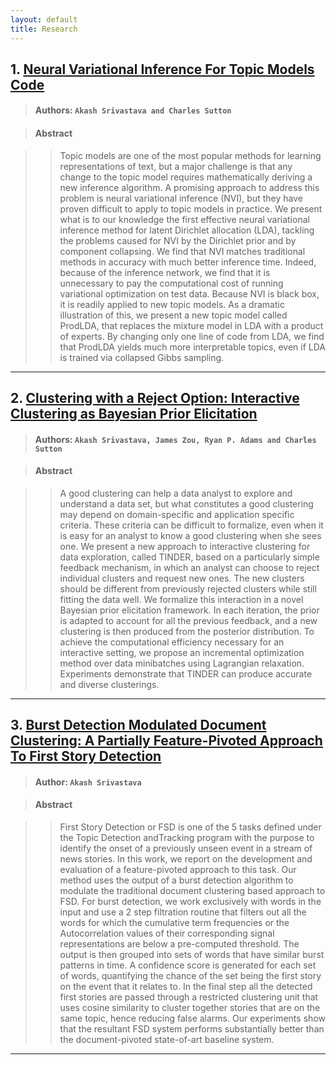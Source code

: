 ```yaml
---
layout: default
title: Research
---
```



## 1. [Neural Variational Inference For Topic Models](http://openreview.net/forum?id=BybtVK9lg) [Code](https://github.com/akashgit/Neural-Variational-Inference-for-Topic-Models)

> #### Authors: `Akash Srivastava and Charles Sutton`

> #### Abstract

>> Topic models are one of the most popular methods for learning representations 
of text, but a major challenge is that any change to the topic model requires 
mathematically deriving a new inference algorithm. A promising approach to address
this problem is neural variational inference (NVI), but they have proven difficult
to apply to topic models in practice. We present what is to our knowledge the first
effective neural variational inference method for latent Dirichlet allocation (LDA),
tackling the problems caused for NVI by the Dirichlet prior and by component collapsing.
We find that NVI matches traditional methods in accuracy with much better inference
time. Indeed, because of the inference network, we find that it is unnecessary to pay
the computational cost of running variational optimization on test data. Because NVI
is black box, it is readily applied to new topic models. As a dramatic illustration 
of this, we present a new topic model called ProdLDA, that replaces the mixture model
in LDA with a product of experts. By changing only one line of code from LDA, we find
that ProdLDA yields much more interpretable topics, even if LDA is trained via collapsed
Gibbs sampling.

---

## 2. [Clustering with a Reject Option: Interactive Clustering as Bayesian Prior Elicitation](https://arxiv.org/abs/1602.06886)

> #### Authors: `Akash Srivastava, James Zou, Ryan P. Adams and Charles Sutton`

> #### Abstract

>> A good clustering can help a data analyst to explore and understand a data set, 
but what constitutes a good clustering may depend on domain-specific and application
 specific criteria. These criteria can be difficult to formalize, even when it is easy 
for an analyst to know a good clustering when she sees one. We present a new approach 
to interactive clustering for data exploration, called TINDER, based on a particularly simple
feedback mechanism, in which an analyst can choose to reject individual clusters and 
request new ones. The new clusters should be different from previously rejected clusters
while still fitting the data well. We formalize this interaction in a novel Bayesian prior
elicitation framework. In each iteration, the prior is adapted to account for all the 
previous feedback, and a new clustering is then produced from the posterior distribution.
To achieve the computational efficiency necessary for an interactive setting, we propose 
an incremental optimization method over data minibatches using Lagrangian relaxation. 
Experiments demonstrate that TINDER can produce accurate and diverse clusterings.

---

## 3. [Burst Detection Modulated Document Clustering: A Partially Feature-Pivoted Approach To First Story Detection](http://project-archive.inf.ed.ac.uk/msc/20141611/msc_proj.pdf)

> #### Author: `Akash Srivastava`

> #### Abstract 

>> First Story Detection or FSD is one of the 5 tasks defined under the Topic Detection andTracking program with the purpose to identify the onset of a previously unseen event in
a stream of news stories. In this work, we report on the development and evaluation of
a feature-pivoted approach to this task. Our method uses the output of a burst detection
algorithm to modulate the traditional document clustering based approach to FSD.
For burst detection, we work exclusively with words in the input and use a 2 step
filtration routine that filters out all the words for which the cumulative term frequencies
or the Autocorrelation values of their corresponding signal representations are below
a pre-computed threshold. The output is then grouped into sets of words that have
similar burst patterns in time. A confidence score is generated for each set of words,
quantifying the chance of the set being the first story on the event that it relates to. In
the final step all the detected first stories are passed through a restricted clustering unit
that uses cosine similarity to cluster together stories that are on the same topic, hence
reducing false alarms. Our experiments show that the resultant FSD system performs
substantially better than the document-pivoted state-of-art baseline system.

---
